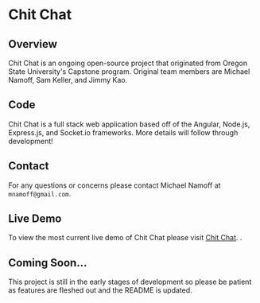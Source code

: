 # Chit Chat

## Overview
Chit Chat is an ongoing open-source project that originated from Oregon State University's Capstone program.  Original team members are Michael Namoff, Sam Keller, and Jimmy Kao.

## Code

Chit Chat is a full stack web application based off of the Angular, Node.js, Express.js, and Socket.io frameworks.  More details will follow through development!  

## Contact

For any questions or concerns please contact Michael Namoff at `mnamoff@gmail.com`.

## Live Demo

To view the most current live demo of Chit Chat please visit [Chit Chat](https://chitchat-osu.herokuapp.com).
.

## Coming Soon...

This project is still in the early stages of development so please be patient as features are fleshed out and the README is updated.
